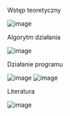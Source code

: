 Wstęp teoretyczny

![image](https://github.com/Kuba1618/ReliabilityComputerSystems/assets/59400834/840cc19d-9439-47a3-a30a-2b4793a2aa84)


Algorytm działania

![image](https://github.com/Kuba1618/ReliabilityComputerSystems/assets/59400834/9ceec1d2-8a75-4f4f-a2c0-e730786cb3ad)


Działanie programu

![image](https://github.com/Kuba1618/ReliabilityComputerSystems/assets/59400834/2a37a210-d9cd-4655-9240-a496ba081157)
![image](https://github.com/Kuba1618/ReliabilityComputerSystems/assets/59400834/cb7680c9-a081-4b39-b8d0-b84403b821c4)


Literatura

![image](https://github.com/Kuba1618/ReliabilityComputerSystems/assets/59400834/48dbb8ca-c2ae-468b-aa01-eec1e547ab9b)
